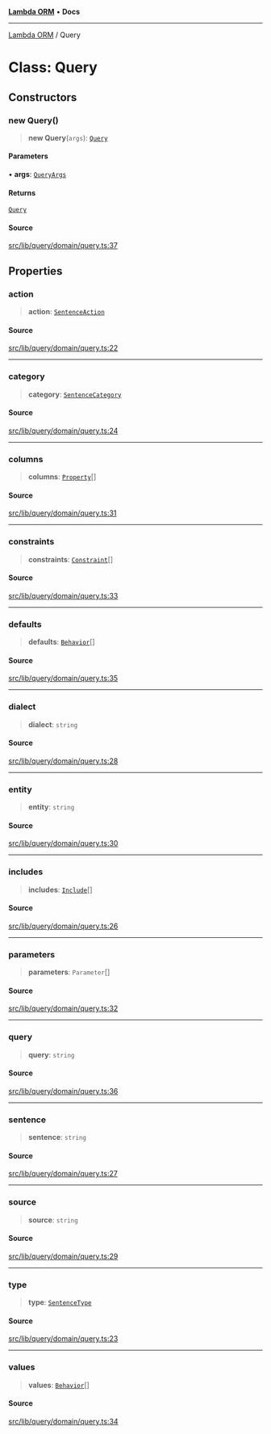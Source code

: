 [**Lambda ORM**](../README.md) • **Docs**

***

[Lambda ORM](../README.md) / Query

# Class: Query

## Constructors

### new Query()

> **new Query**(`args`): [`Query`](Query.md)

#### Parameters

• **args**: [`QueryArgs`](../interfaces/QueryArgs.md)

#### Returns

[`Query`](Query.md)

#### Source

[src/lib/query/domain/query.ts:37](https://github.com/lambda-orm/lambdaorm/blob/15952b17a2af20fc678f913dd5cbf226a467196b/src/lib/query/domain/query.ts#L37)

## Properties

### action

> **action**: [`SentenceAction`](../enumerations/SentenceAction.md)

#### Source

[src/lib/query/domain/query.ts:22](https://github.com/lambda-orm/lambdaorm/blob/15952b17a2af20fc678f913dd5cbf226a467196b/src/lib/query/domain/query.ts#L22)

***

### category

> **category**: [`SentenceCategory`](../enumerations/SentenceCategory.md)

#### Source

[src/lib/query/domain/query.ts:24](https://github.com/lambda-orm/lambdaorm/blob/15952b17a2af20fc678f913dd5cbf226a467196b/src/lib/query/domain/query.ts#L24)

***

### columns

> **columns**: [`Property`](../interfaces/Property.md)[]

#### Source

[src/lib/query/domain/query.ts:31](https://github.com/lambda-orm/lambdaorm/blob/15952b17a2af20fc678f913dd5cbf226a467196b/src/lib/query/domain/query.ts#L31)

***

### constraints

> **constraints**: [`Constraint`](../interfaces/Constraint.md)[]

#### Source

[src/lib/query/domain/query.ts:33](https://github.com/lambda-orm/lambdaorm/blob/15952b17a2af20fc678f913dd5cbf226a467196b/src/lib/query/domain/query.ts#L33)

***

### defaults

> **defaults**: [`Behavior`](../interfaces/Behavior.md)[]

#### Source

[src/lib/query/domain/query.ts:35](https://github.com/lambda-orm/lambdaorm/blob/15952b17a2af20fc678f913dd5cbf226a467196b/src/lib/query/domain/query.ts#L35)

***

### dialect

> **dialect**: `string`

#### Source

[src/lib/query/domain/query.ts:28](https://github.com/lambda-orm/lambdaorm/blob/15952b17a2af20fc678f913dd5cbf226a467196b/src/lib/query/domain/query.ts#L28)

***

### entity

> **entity**: `string`

#### Source

[src/lib/query/domain/query.ts:30](https://github.com/lambda-orm/lambdaorm/blob/15952b17a2af20fc678f913dd5cbf226a467196b/src/lib/query/domain/query.ts#L30)

***

### includes

> **includes**: [`Include`](Include.md)[]

#### Source

[src/lib/query/domain/query.ts:26](https://github.com/lambda-orm/lambdaorm/blob/15952b17a2af20fc678f913dd5cbf226a467196b/src/lib/query/domain/query.ts#L26)

***

### parameters

> **parameters**: `Parameter`[]

#### Source

[src/lib/query/domain/query.ts:32](https://github.com/lambda-orm/lambdaorm/blob/15952b17a2af20fc678f913dd5cbf226a467196b/src/lib/query/domain/query.ts#L32)

***

### query

> **query**: `string`

#### Source

[src/lib/query/domain/query.ts:36](https://github.com/lambda-orm/lambdaorm/blob/15952b17a2af20fc678f913dd5cbf226a467196b/src/lib/query/domain/query.ts#L36)

***

### sentence

> **sentence**: `string`

#### Source

[src/lib/query/domain/query.ts:27](https://github.com/lambda-orm/lambdaorm/blob/15952b17a2af20fc678f913dd5cbf226a467196b/src/lib/query/domain/query.ts#L27)

***

### source

> **source**: `string`

#### Source

[src/lib/query/domain/query.ts:29](https://github.com/lambda-orm/lambdaorm/blob/15952b17a2af20fc678f913dd5cbf226a467196b/src/lib/query/domain/query.ts#L29)

***

### type

> **type**: [`SentenceType`](../enumerations/SentenceType.md)

#### Source

[src/lib/query/domain/query.ts:23](https://github.com/lambda-orm/lambdaorm/blob/15952b17a2af20fc678f913dd5cbf226a467196b/src/lib/query/domain/query.ts#L23)

***

### values

> **values**: [`Behavior`](../interfaces/Behavior.md)[]

#### Source

[src/lib/query/domain/query.ts:34](https://github.com/lambda-orm/lambdaorm/blob/15952b17a2af20fc678f913dd5cbf226a467196b/src/lib/query/domain/query.ts#L34)
